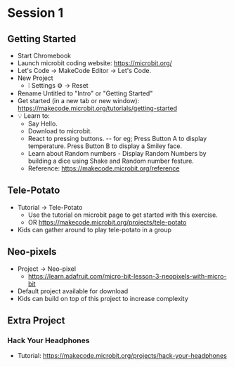 # Session 1

## Getting Started

* Start Chromebook
* Launch microbit coding website: https://microbit.org/
* Let's Code -> MakeCode Editor -> Let's Code.
* New Project
  * :grey_exclamation: Settings :gear: -> Reset  
* Rename Untitled to "Intro" or "Getting Started"
* Get started (in a new tab or new window): https://makecode.microbit.org/tutorials/getting-started
* :bulb: Learn to:
  * Say Hello.
  * Download to microbit.
  * React to pressing buttons. -- for eg; Press Button A to display temperature. Press Button B to display a Smiley face. 
  * Learn about Random numbers - Display Random Numbers by building a dice using Shake and Random number festure.
  * Reference: https://makecode.microbit.org/reference 

## Tele-Potato

* Tutorial -> Tele-Potato
  * Use the tutorial on microbit page to get started with this exercise. 
  * OR https://makecode.microbit.org/projects/tele-potato
* Kids can gather around to play tele-potato in a group

## Neo-pixels

* Project -> Neo-pixel
  * https://learn.adafruit.com/micro-bit-lesson-3-neopixels-with-micro-bit
* Default project available for download
* Kids can build on top of this project to increase complexity

## Extra Project

### Hack Your Headphones

* Tutorial: https://makecode.microbit.org/projects/hack-your-headphones


